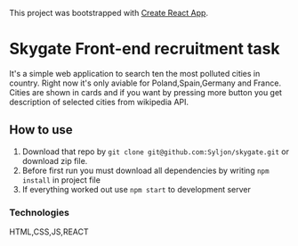 This project was bootstrapped with [Create React App](https://github.com/facebook/create-react-app).

# Skygate Front-end recruitment task

It's a simple web application to search ten the most polluted cities in country.
Right now it's only aviable for Poland,Spain,Germany and France. Cities are shown in cards and if you want by pressing more button you get description of selected cities from wikipedia API.

## How to use

1. Download that repo by `git clone git@github.com:Syljon/skygate.git` or download zip file.
2. Before first run you must download all dependencies by writing `npm install` in project file
3. If everything worked out use `npm start` to development server


### Technologies

HTML,CSS,JS,REACT
